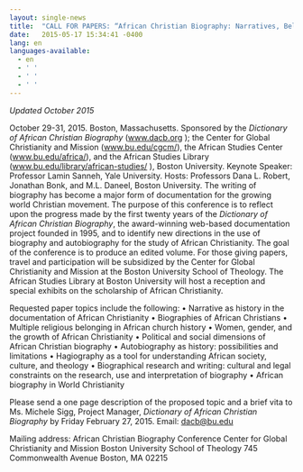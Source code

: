 ```yaml
---
layout: single-news
title:  "CALL FOR PAPERS: “African Christian Biography: Narratives, Beliefs, and Boundaries”"
date:   2015-05-17 15:34:41 -0400
lang: en
languages-available:
  - en
  - ' '
  - ' '
  - ' '
---
```

_Updated October 2015_

October 29-31, 2015. Boston, Massachusetts. Sponsored by the _Dictionary of African Christian Biography_ (www.dacb.org ); the Center for Global Christianity and Mission (www.bu.edu/cgcm/), the African Studies Center (www.bu.edu/africa/), and the African Studies Library (www.bu.edu/library/african-studies/ ), Boston University. Keynote Speaker: Professor Lamin Sanneh, Yale University. Hosts: Professors Dana L. Robert, Jonathan Bonk, and M.L. Daneel, Boston University.
The writing of biography has become a major form of documentation for the growing world Christian movement. The purpose of this conference is to reflect upon the progress made by the first twenty years of the _Dictionary of African Christian Biography_, the award-winning web-based documentation project founded in 1995, and to identify new directions in the use of biography and autobiography for the study of African Christianity. The goal of the conference is to produce an edited volume.
For those giving papers, travel and participation will be subsidized by the Center for Global Christianity and Mission at the Boston University School of Theology. The African Studies Library at Boston University will host a reception and special exhibits on the scholarship of African Christianity.

Requested paper topics include the following:
•	Narrative as history in the documentation of African Christianity
•	Biographies of African Christians
•	Multiple religious belonging in African church history
•	Women, gender, and the growth of African Christianity
•	Political and social dimensions of African Christian biography
•	Autobiography as history: possibilities and limitations
•	Hagiography as a tool for understanding African society, culture, and theology
•	Biographical research and writing: cultural and legal constraints on the research, use and interpretation of biography
•	African biography in World Christianity

Please send a one page description of the proposed topic and a brief vita to Ms. Michele Sigg, Project Manager, _Dictionary of African Christian Biography_ by Friday February 27, 2015. Email: dacb@bu.edu

Mailing address:
African Christian Biography Conference
Center for Global Christianity and Mission
Boston University School of Theology
745 Commonwealth Avenue
Boston, MA 02215

